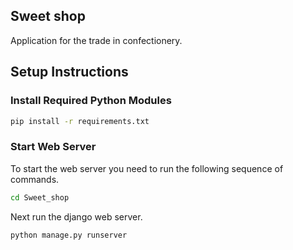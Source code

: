 ## Sweet shop

Application for the trade in confectionery.

## Setup Instructions

### Install Required Python Modules

```bash
pip install -r requirements.txt
```
### Start Web Server

To start the web server you need to run the following sequence of commands.

```bash 
cd Sweet_shop
```
Next run the django web server.
```bash
python manage.py runserver
```
